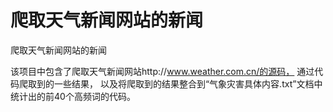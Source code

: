 # 爬取天气新闻网站的新闻
爬取天气新闻网站的新闻

该项目中包含了爬取天气新闻网站http://www.weather.com.cn/的源码，
通过代码爬取到的一些结果，
以及将爬取到的结果整合到“气象灾害具体内容.txt”文档中统计出的前40个高频词的代码。
